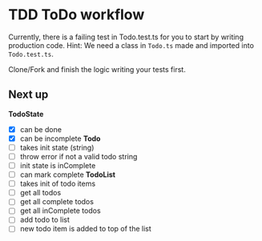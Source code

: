 # TDD ToDo workflow

Currently, there is a failing test in Todo.test.ts for you to start by writing production code. Hint: We need a class in `Todo.ts` made and imported into `Todo.test.ts`.

Clone/Fork and finish the logic writing your tests first.

## Next up

**TodoState**
- [x] can be done
- [x] can be incomplete
**Todo**
- [ ] takes init state (string)
- [ ] throw error if not a valid todo string
- [ ] init state is inComplete
- [ ] can mark complete
**TodoList**
- [ ] takes init of todo items
- [ ] get all todos
- [ ] get all complete todos
- [ ] get all inComplete todos
- [ ] add todo to list
- [ ] new todo item is added to top of the list
